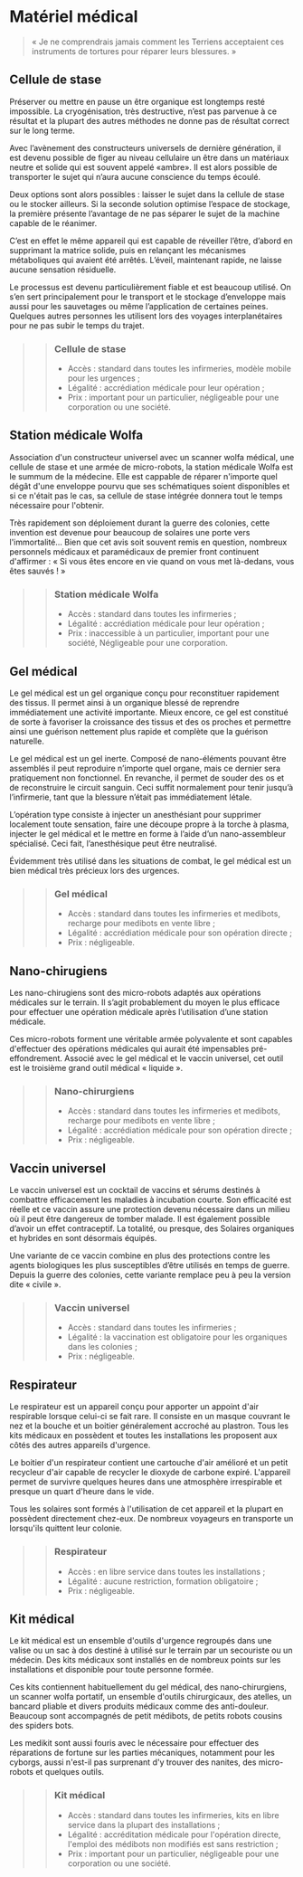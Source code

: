 # Matériel médical

> « Je ne comprendrais jamais comment les Terriens acceptaient ces instruments de tortures pour réparer leurs blessures. »

## Cellule de stase

Préserver ou mettre en pause un être organique est longtemps resté impossible. La cryogénisation, très destructive, n’est pas parvenue à ce résultat et la plupart des autres méthodes ne donne pas de résultat correct sur le long terme.

Avec l’avènement des constructeurs universels de dernière génération, il est devenu possible de figer au niveau cellulaire un être dans un matériaux neutre et solide qui est souvent appelé «ambre». Il est alors possible de transporter le sujet qui n’aura aucune conscience du temps écoulé.

Deux options sont alors possibles : laisser le sujet dans la cellule de stase ou le stocker ailleurs. Si la seconde solution optimise l’espace de stockage, la première présente l’avantage de ne pas séparer le sujet de la machine capable de le réanimer.

C’est en effet le même appareil qui est capable de réveiller l’être, d’abord en supprimant la matrice solide, puis en relançant les mécanismes métaboliques qui avaient été arrêtés. L’éveil, maintenant rapide, ne laisse aucune sensation résiduelle.

Le processus est devenu particulièrement fiable et est beaucoup utilisé. On s’en sert principalement pour le transport et le stockage d’enveloppe mais aussi pour les sauvetages ou même l’application de certaines peines. Quelques autres personnes les utilisent lors des voyages interplanétaires pour ne pas subir le temps du trajet.

>> ### Cellule de stase
>> * Accès : standard dans toutes les infirmeries, modèle mobile pour les urgences ;
>> * Légalité : accrédiation médicale pour leur opération ;
>> * Prix : important pour un particulier, négligeable pour une corporation ou une société.

## Station médicale Wolfa

Association d'un constructeur universel avec un scanner wolfa médical, une cellule de stase et une armée de micro-robots, la station médicale Wolfa est le summum de la médecine. Elle est cappable de réparer n'importe quel dégât d'une enveloppe pourvu que ses schématiques soient disponibles et si ce n'était pas le cas, sa cellule de stase intégrée donnera tout le temps nécessaire pour l'obtenir.

Très rapidement son déploiement durant la guerre des colonies, cette invention est devenue pour beaucoup de solaires une porte vers l'immortalité... Bien que cet avis soit souvent remis en question, nombreux personnels médicaux et paramédicaux de premier front continuent d'affirmer : « Si vous êtes encore en vie quand on vous met là-dedans, vous êtes sauvés ! »

>> ### Station médicale Wolfa
>> * Accès : standard dans toutes les infirmeries ;
>> * Légalité : accrédiation médicale pour leur opération ;
>> * Prix : inaccessible à un particulier, important pour une société, Négligeable pour une corporation.

## Gel médical

Le gel médical est un gel organique conçu pour reconstituer rapidement des tissus. Il permet ainsi à un organique blessé de reprendre immédiatement une activité importante. Mieux encore, ce gel est constitué de sorte à favoriser la croissance des tissus et des os proches et permettre ainsi une guérison nettement plus rapide et complète que la guérison naturelle.

Le gel médical est un gel inerte. Composé de nano-éléments pouvant être assemblés il peut reproduire n’importe quel organe, mais ce dernier sera pratiquement non fonctionnel. En revanche, il permet de souder des os et de reconstruire le circuit sanguin. Ceci suffit normalement pour tenir jusqu’à l’infirmerie, tant que la blessure n’était pas immédiatement létale.

L’opération type consiste à injecter un anesthésiant pour supprimer localement toute sensation, faire une découpe propre à la torche à plasma, injecter le gel médical et le mettre en forme à l’aide d’un nano-assembleur spécialisé. Ceci fait, l’anesthésique peut être neutralisé.

Évidemment très utilisé dans les situations de combat, le gel médical est un bien médical très précieux lors des urgences.

>> ### Gel médical
>> * Accès : standard dans toutes les infirmeries et medibots, recharge pour medibots en vente libre ;
>> * Légalité : accrédiation médicale pour son opération directe ;
>> * Prix : négligeable.

## Nano-chirugiens

Les nano-chirugiens sont des micro-robots adaptés aux opérations médicales sur le terrain. Il s’agit probablement du moyen le plus efficace pour effectuer une opération médicale après l’utilisation d’une station médicale.

Ces micro-robots forment une véritable armée polyvalente et sont capables d'effectuer des opérations médicales qui aurait été impensables pré-effondrement. Associé avec le gel médical et le vaccin universel, cet outil est le troisième grand outil médical « liquide ».

>> ### Nano-chirurgiens
>> * Accès : standard dans toutes les infirmeries et medibots, recharge pour medibots en vente libre ;
>> * Légalité : accrédiation médicale pour son opération directe ;
>> * Prix : négligeable.

## Vaccin universel

<TODO r="nano robots d'entrainement ?">

Le vaccin universel est un cocktail de vaccins et sérums destinés à combattre efficacement les maladies à incubation courte. Son efficacité est réelle et ce vaccin assure une protection devenu nécessaire dans un milieu où il peut être dangereux de tomber malade. Il est également possible d’avoir un effet contraceptif. La totalité, ou presque, des Solaires organiques et hybrides en sont désormais équipés.

Une variante de ce vaccin combine en plus des protections contre les agents biologiques les plus susceptibles d’être utilisés en temps de guerre. Depuis la guerre des colonies, cette variante remplace peu à peu la version dite « civile ».

>> ### Vaccin universel
>> * Accès : standard dans toutes les infirmeries ;
>> * Légalité : la vaccination est obligatoire pour les organiques dans les colonies ;
>> * Prix : négligeable.

## Respirateur

Le respirateur est un appareil conçu pour apporter un appoint d'air respirable lorsque celui-ci se fait rare. Il consiste en un masque couvrant le nez et la bouche et un boitier généralement accroché au plastron. Tous les kits médicaux en possèdent et toutes les installations les proposent aux côtés des autres appareils d'urgence.

Le boitier d'un respirateur contient une cartouche d'air amélioré et un petit recycleur d'air capable de recycler le dioxyde de carbone expiré. L'appareil permet de survivre quelques heures dans une atmosphère irrespirable et presque un quart d'heure dans le vide.

Tous les solaires sont formés à l'utilisation de cet appareil et la plupart en possèdent directement chez-eux. De nombreux voyageurs en transporte un lorsqu'ils quittent leur colonie.

>> ### Respirateur
>> * Accès : en libre service dans toutes les installations ;
>> * Légalité : aucune restriction, formation obligatoire ;
>> * Prix : négligeable.

## Kit médical

Le kit médical est un ensemble d'outils d'urgence regroupés dans une valise ou un sac à dos destiné à utilisé sur le terrain par un secouriste ou un médecin. Des kits médicaux sont installés en de nombreux points sur les installations et disponible pour toute personne formée.

Ces kits contiennent habituellement du gel médical, des nano-chirurgiens, un scanner wolfa portatif, un ensemble d'outils chirurgicaux, des atelles, un bancard pliable et divers produits médicaux comme des anti-douleur. Beaucoup sont accompagnés de petit médibots, de petits robots cousins des spiders bots.

Les medikit sont aussi fouris avec le nécessaire pour effectuer des réparations de fortune sur les parties mécaniques, notamment pour les cyborgs, aussi n'est-il pas surprenant d'y trouver des nanites, des micro-robots et quelques outils.

>> ### Kit médical
>> * Accès : standard dans toutes les infirmeries, kits en libre service dans la plupart des installations ;
>> * Légalité : accréditation médicale pour l'opération directe, l'emploi des médibots non modifiés est sans restriction ;
>> * Prix : important pour un particulier, négligeable pour une corporation ou une société.
